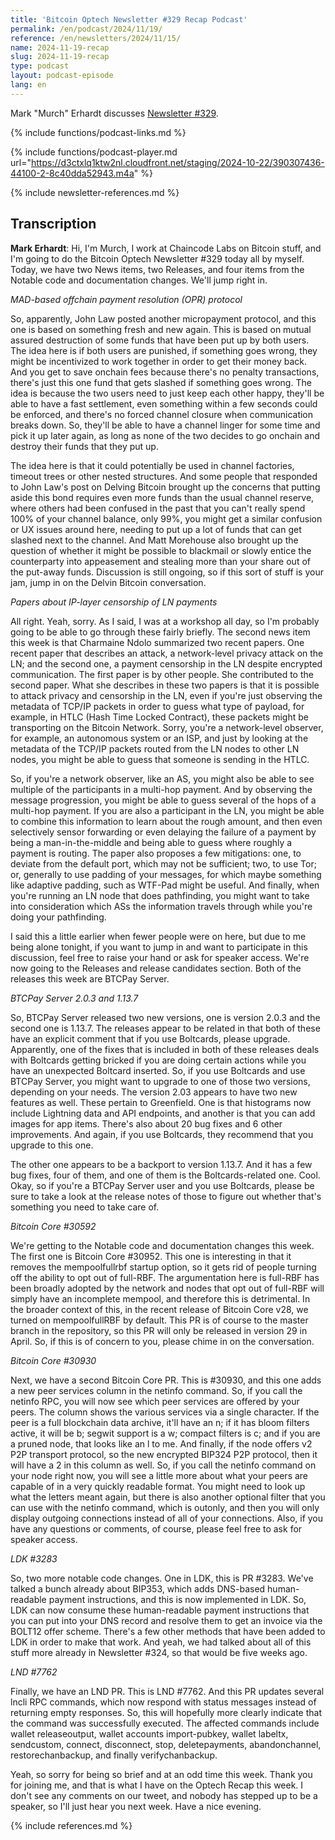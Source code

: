 ```yaml
---
title: 'Bitcoin Optech Newsletter #329 Recap Podcast'
permalink: /en/podcast/2024/11/19/
reference: /en/newsletters/2024/11/15/
name: 2024-11-19-recap
slug: 2024-11-19-recap
type: podcast
layout: podcast-episode
lang: en
---
```

Mark "Murch" Erhardt discusses [Newsletter #329]({{page.reference}}).

{% include functions/podcast-links.md %}

{% include functions/podcast-player.md url="https://d3ctxlq1ktw2nl.cloudfront.net/staging/2024-10-22/390307436-44100-2-8c40dda52943.m4a" %}

{% include newsletter-references.md %}

## Transcription

**Mark Erhardt**: Hi, I'm Murch, I work at Chaincode Labs on Bitcoin stuff, and
I'm going to do the Bitcoin Optech Newsletter #329 today all by myself.  Today,
we have two News items, two Releases, and four items from the Notable code and
documentation changes.  We'll jump right in.

_MAD-based offchain payment resolution (OPR) protocol_

So, apparently, John Law posted another micropayment protocol, and this one is
based on something fresh and new again.  This is based on mutual assured
destruction of some funds that have been put up by both users.  The idea here is
if both users are punished, if something goes wrong, they might be incentivized
to work together in order to get their money back.  And you get to save onchain
fees because there's no penalty transactions, there's just this one fund that
gets slashed if something goes wrong.  The idea is because the two users need to
just keep each other happy, they'll be able to have a fast settlement, even
something within a few seconds could be enforced, and there's no forced channel
closure when communication breaks down.  So, they'll be able to have a channel
linger for some time and pick it up later again, as long as none of the two
decides to go onchain and destroy their funds that they put up.

The idea here is that it could potentially be used in channel factories, timeout
trees or other nested structures.  And some people that responded to John Law's
post on Delving Bitcoin brought up the concerns that putting aside this bond
requires even more funds than the usual channel reserve, where others had been
confused in the past that you can't really spend 100% of your channel balance,
only 99%, you might get a similar confusion or UX issues around here, needing to
put up a lot of funds that can get slashed next to the channel.  And Matt
Morehouse also brought up the question of whether it might be possible to
blackmail or slowly entice the counterparty into appeasement and stealing more
than your share out of the put-away funds.  Discussion is still ongoing, so if
this sort of stuff is your jam, jump in on the Delvin Bitcoin conversation.

_Papers about IP-layer censorship of LN payments_

All right.  Yeah, sorry.  As I said, I was at a workshop all day, so I'm
probably going to be able to go through these fairly briefly.  The second news
item this week is that Charmaine Ndolo summarized two recent papers.  One recent
paper that describes an attack, a network-level privacy attack on the LN; and
the second one, a payment censorship in the LN despite encrypted communication.
The first paper is by other people.  She contributed to the second paper.  What
she describes in these two papers is that it is possible to attack privacy and
censorship in the LN, even if you're just observing the metadata of TCP/IP
packets in order to guess what type of payload, for example, in HTLC (Hash Time
Locked Contract), these packets might be transporting on the Bitcoin Network.
Sorry, you're a network-level observer, for example, an autonomous system or an
ISP, and just by looking at the metadata of the TCP/IP packets routed from the
LN nodes to other LN nodes, you might be able to guess that someone is sending
in the HTLC.

So, if you're a network observer, like an AS, you might also be able to see
multiple of the participants in a multi-hop payment.  And by observing the
message progression, you might be able to guess several of the hops of a
multi-hop payment.  If you are also a participant in the LN, you might be able
to combine this information to learn about the rough amount, and then even
selectively sensor forwarding or even delaying the failure of a payment by being
a man-in-the-middle and being able to guess where roughly a payment is routing.
The paper also proposes a few mitigations: one, to deviate from the default
port, which may not be sufficient; two, to use Tor; or, generally to use padding
of your messages, for which maybe something like adaptive padding, such as
WTF-Pad might be useful.  And finally, when you're running an LN node that does
pathfinding, you might want to take into consideration which ASs the information
travels through while you're doing your pathfinding.

I said this a little earlier when fewer people were on here, but due to me being
alone tonight, if you want to jump in and want to participate in this
discussion, feel free to raise your hand or ask for speaker access.  We're now
going to the Releases and release candidates section.  Both of the releases this
week are BTCPay Server.

_BTCPay Server 2.0.3 and 1.13.7_

So, BTCPay Server released two new versions, one is version 2.0.3 and the second
one is 1.13.7.  The releases appear to be related in that both of these have an
explicit comment that if you use Boltcards, please upgrade.  Apparently, one of
the fixes that is included in both of these releases deals with Boltcards
getting bricked if you are doing certain actions while you have an unexpected
Boltcard inserted.  So, if you use Boltcards and use BTCPay Server, you might
want to upgrade to one of those two versions, depending on your needs.  The
version 2.03 appears to have two new features as well.  These pertain to
Greenfield.  One is that histograms now include Lightning data and API
endpoints, and another is that you can add images for app items.  There's also
about 20 bug fixes and 6 other improvements.  And again, if you use Boltcards,
they recommend that you upgrade to this one.

The other one appears to be a backport to version 1.13.7.  And it has a few bug
fixes, four of them, and one of them is the Boltcards-related one.  Cool.  Okay,
so if you're a BTCPay Server user and you use Boltcards, please be sure to take
a look at the release notes of those to figure out whether that's something you
need to take care of.

_Bitcoin Core #30592_

We're getting to the Notable code and documentation changes this week.  The
first one is Bitcoin Core #30952.  This one is interesting in that it removes
the mempoolfullrbf startup option, so it gets rid of people turning off the
ability to opt out of full-RBF.  The argumentation here is full-RBF has been
broadly adopted by the network and nodes that opt out of full-RBF will simply
have an incomplete mempool, and therefore this is detrimental.  In the broader
context of this, in the recent release of Bitcoin Core v28, we turned on
mempoolfullRBF by default.  This PR is of course to the master branch in the
repository, so this PR will only be released in version 29 in April.  So, if
this is of concern to you, please chime in on the conversation.

_Bitcoin Core #30930_

Next, we have a second Bitcoin Core PR.  This is #30930, and this one adds a new
peer services column in the netinfo command.  So, if you call the netinfo RPC,
you will now see which peer services are offered by your peers.  The column
shows the various services via a single character.  If the peer is a full
blockchain data archive, it'll have an n; if it has bloom filters active, it
will be b; segwit support is a w; compact filters is c; and if you are a pruned
node, that looks like an l to me.  And finally, if the node offers v2 P2P
transport protocol, so the new encrypted BIP324 P2P protocol, then it will have
a 2 in this column as well.  So, if you call the netinfo command on your node
right now, you will see a little more about what your peers are capable of in a
very quickly readable format.  You might need to look up what the letters meant
again, but there is also another optional filter that you can use with the
netinfo command, which is outonly, and then you will only display outgoing
connections instead of all of your connections.  Also, if you have any questions
or comments, of course, please feel free to ask for speaker access.

_LDK #3283_

So, two more notable code changes.  One in LDK, this is PR #3283.  We've talked
a bunch already about BIP353, which adds DNS-based human-readable payment
instructions, and this is now implemented in LDK.  So, LDK can now consume these
human-readable payment instructions that you can put into your DNS record and
resolve them to get an invoice via the BOLT12 offer scheme.  There's a few other
methods that have been added to LDK in order to make that work.  And yeah, we
had talked about all of this stuff more already in Newsletter #324, so that
would be five weeks ago.

_LND #7762_

Finally, we have an LND PR.  This is LND #7762.  And this PR updates several
lncli RPC commands, which now respond with status messages instead of returning
empty responses.  So, this will hopefully more clearly indicate that the command
was successfully executed.  The affected commands include wallet releaseoutput,
wallet accounts import-pubkey, wallet labeltx, sendcustom, connect, disconnect,
stop, deletepayments, abandonchannel, restorechanbackup, and finally
verifychanbackup.

Yeah, so sorry for being so brief and at an odd time this week.  Thank you for
joining me, and that is what I have on the Optech Recap this week.  I don't see
any comments on our tweet, and nobody has stepped up to be a speaker, so I'll
just hear you next week.  Have a nice evening.

{% include references.md %}
